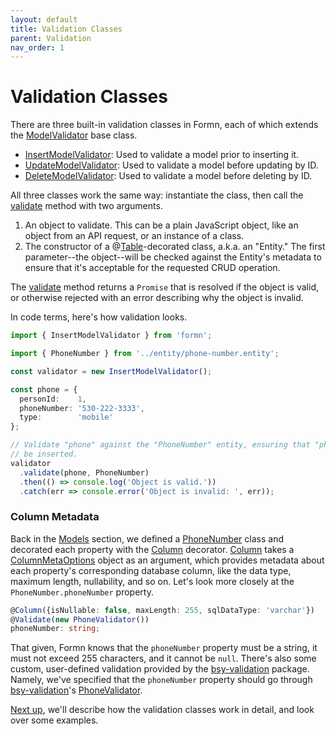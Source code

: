 ```yaml
---
layout: default
title: Validation Classes
parent: Validation
nav_order: 1
---
```


# Validation Classes

There are three built-in validation classes in Formn, each of which extends the
[ModelValidator](../../api-doc/latest/classes/modelvalidator.html) base class.

* [InsertModelValidator](../../api-doc/latest/classes/insertmodelvalidator.html):
  Used to validate a model prior to inserting it.
* [UpdateModelValidator](../../api-doc/latest/classes/updatemodelvalidator.html):
  Used to validate a model before updating by ID.
* [DeleteModelValidator](../../api-doc/latest/classes/deletemodelvalidator.html):
  Used to validate a model before deleting by ID.

All three classes work the same way: instantiate the class, then call the
[validate](../../api-doc/latest/classes/modelvalidator.html#validate) method
with two arguments.

1. An object to validate.  This can be a plain JavaScript object, like an
   object from an API request, or an instance of a class.
2. The constructor of a
   @[Table](../../api-doc/latest/globals.html#table)-decorated class, a.k.a. an
   "Entity."  The first parameter--the object--will be checked against the
   Entity's metadata to ensure that it's acceptable for the requested CRUD
   operation.

The [validate](../../api-doc/latest/classes/modelvalidator.html#validate)
method returns a `Promise` that is resolved if the object is valid, or
otherwise rejected with an error describing why the object is invalid.

In code terms, here's how validation looks.

```typescript
import { InsertModelValidator } from 'formn';

import { PhoneNumber } from '../entity/phone-number.entity';

const validator = new InsertModelValidator();

const phone = {
  personId:    1,
  phoneNumber: '530-222-3333',
  type:        'mobile'
};

// Validate "phone" against the "PhoneNumber" entity, ensuring that "phone" can
// be inserted.
validator
  .validate(phone, PhoneNumber)
  .then(() => console.log('Object is valid.'))
  .catch(err => console.error('Object is invalid: ', err));
```

### Column Metadata

Back in the [Models](../models/) section, we defined a
[PhoneNumber](https://github.com/benbotto/formn-example/blob/1.3.0/src/entity/phone-number.entity.ts)
class and decorated each property with the
[Column](../../api-doc/latest/globals.html#column) decorator.
[Column](../../api-doc/latest/globals.html#column) takes a
[ColumnMetaOptions](../../api-doc/latest/classes/columnmetaoptions.html) object
as an argument, which provides metadata about each property's corresponding
database column, like the data type, maximum length, nullability, and so on.
Let's look more closely at the `PhoneNumber.phoneNumber` property.

```typescript
@Column({isNullable: false, maxLength: 255, sqlDataType: 'varchar'})
@Validate(new PhoneValidator())
phoneNumber: string;
```

That given, Formn knows that the `phoneNumber` property must be a string, it
must not exceed 255 characters, and it cannot be `null`.  There's also some
custom, user-defined validation provided by the
[bsy-validation](https://github.com/benbotto/bsy-validation/tree/2.x.x)
package.  Namely, we've specified that the `phoneNumber` property should go
through
[bsy-validation](https://github.com/benbotto/bsy-validation/tree/2.x.x)'s
[PhoneValidator](https://github.com/benbotto/bsy-validation/blob/2.x.x/src/validator/phone-validator.ts).

[Next up](validation-rules.html), we'll describe how the validation classes
work in detail, and look over some examples.

